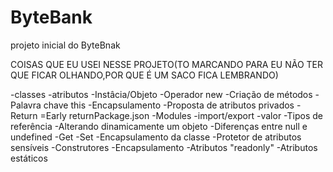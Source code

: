 # ByteBank
projeto inicial do ByteBnak

COISAS QUE EU USEI NESSE PROJETO(TO MARCANDO PARA EU NÃO TER QUE FICAR OLHANDO,POR QUE É UM SACO FICA LEMBRANDO)

-classes
-atributos
-Instâcia/Objeto
-Operador new
-Criação de métodos
-Palavra chave this
-Encapsulamento
-Proposta de atributos privados
-Return
=Early returnPackage.json
-Modules
-import/export
-valor
-Tipos de referência
-Alterando dinamicamente um objeto
-Diferenças entre null e undefined
-Get
-Set
-Encapsulamento da classe
-Protetor de atributos sensíveis
-Construtores
-Encapsulamento
-Atributos "readonly"
-Atributos estáticos
